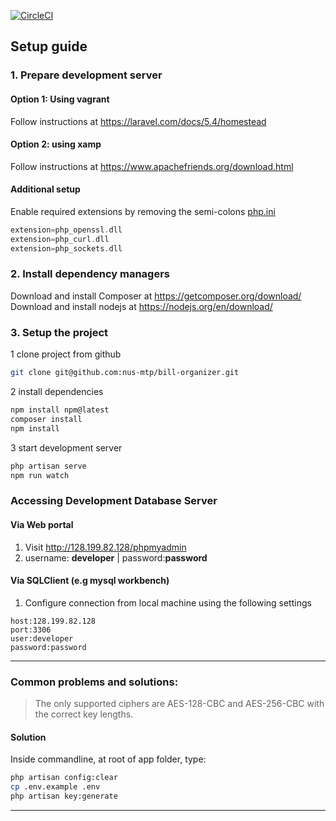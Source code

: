 [![CircleCI](https://circleci.com/gh/nus-mtp/bill-organizer/tree/master.svg?style=svg)](https://circleci.com/gh/nus-mtp/bill-organizer/tree/master)
## Setup guide
### 1. Prepare development server
#### Option 1: Using vagrant  
Follow instructions at https://laravel.com/docs/5.4/homestead  
#### Option 2: using xamp  
Follow instructions at https://www.apachefriends.org/download.html  
#### Additional setup
Enable required extensions by removing the semi-colons [php.ini](http://lmgtfy.com/?q=where+is+php.ini)

```php
extension=php_openssl.dll
extension=php_curl.dll
extension=php_sockets.dll
```

### 2. Install dependency managers
Download and install Composer at https://getcomposer.org/download/  
Download and install nodejs at https://nodejs.org/en/download/

### 3. Setup the project
1 clone project from github
```bash
git clone git@github.com:nus-mtp/bill-organizer.git
```
2 install dependencies
```bash
npm install npm@latest
composer install
npm install
```
3 start development server
```bash
php artisan serve
npm run watch
```

### Accessing Development Database Server

#### Via Web portal
1. Visit http://128.199.82.128/phpmyadmin
2. username: **developer** | password:**password**
#### Via SQLClient (e.g mysql workbench)
1. Configure connection from local machine using the following settings
```
host:128.199.82.128
port:3306
user:developer 
password:password
```

------------------------------------------

### Common problems and solutions:

> The only supported ciphers are AES-128-CBC and AES-256-CBC with the correct key lengths.

#### Solution
Inside commandline, at root of app folder, type:
```sh
php artisan config:clear
cp .env.example .env
php artisan key:generate
```
-----------------------------------------------------
